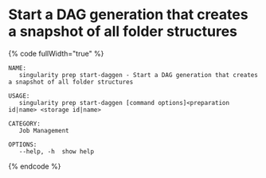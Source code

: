 # Start a DAG generation that creates a snapshot of all folder structures

{% code fullWidth="true" %}
```
NAME:
   singularity prep start-daggen - Start a DAG generation that creates a snapshot of all folder structures

USAGE:
   singularity prep start-daggen [command options]<preparation id|name> <storage id|name>

CATEGORY:
   Job Management

OPTIONS:
   --help, -h  show help
```
{% endcode %}
